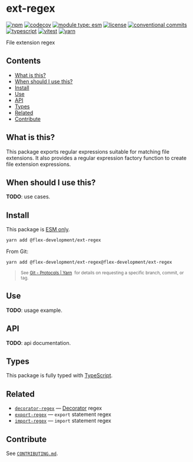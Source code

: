 # ext-regex

[![npm](https://img.shields.io/npm/v/@flex-development/ext-regex.svg)](https://npmjs.com/package/@flex-development/ext-regex)
[![codecov](https://codecov.io/gh/flex-development/ext-regex/branch/main/graph/badge.svg?token=P5v3y7X9FG)](https://codecov.io/gh/flex-development/ext-regex)
[![module type: esm](https://img.shields.io/badge/module%20type-esm-brightgreen)](https://github.com/voxpelli/badges-cjs-esm)
[![license](https://img.shields.io/github/license/flex-development/ext-regex.svg)](LICENSE.md)
[![conventional commits](https://img.shields.io/badge/-conventional%20commits-fe5196?logo=conventional-commits&logoColor=ffffff)](https://conventionalcommits.org/)
[![typescript](https://img.shields.io/badge/-typescript-3178c6?logo=typescript&logoColor=ffffff)](https://typescriptlang.org/)
[![vitest](https://img.shields.io/badge/-vitest-6e9f18?style=flat&logo=vitest&logoColor=ffffff)](https://vitest.dev/)
[![yarn](https://img.shields.io/badge/-yarn-2c8ebb?style=flat&logo=yarn&logoColor=ffffff)](https://yarnpkg.com/)

File extension regex

## Contents

- [What is this?](#what-is-this)
- [When should I use this?](#when-should-i-use-this)
- [Install](#install)
- [Use](#use)
- [API](#api)
- [Types](#types)
- [Related](#related)
- [Contribute](#contribute)

## What is this?

This package exports regular expressions suitable for matching file extensions. It also provides a regular expression
factory function to create file extension expressions.

## When should I use this?

**TODO**: use cases.

## Install

This package is [ESM only][1].

```sh
yarn add @flex-development/ext-regex
```

From Git:

```sh
yarn add @flex-development/ext-regex@flex-development/ext-regex
```

<blockquote>
  <small>
    See <a href='https://yarnpkg.com/features/protocols#git'>Git - Protocols | Yarn</a>
    &nbsp;for details on requesting a specific branch, commit, or tag.
  </small>
</blockquote>

## Use

**TODO**: usage example.

## API

**TODO**: api documentation.

## Types

This package is fully typed with [TypeScript][2].

## Related

- [`decorator-regex`][3] &mdash; [Decorator][4] regex
- [`export-regex`][5] &mdash; `export` statement regex
- [`import-regex`][6] &mdash; `import` statement regex

## Contribute

See [`CONTRIBUTING.md`](CONTRIBUTING.md).

[1]: https://gist.github.com/sindresorhus/a39789f98801d908bbc7ff3ecc99d99c
[2]: https://www.typescriptlang.org
[3]: https://github.com/flex-development/decorator-regex
[4]: https://github.com/tc39/proposal-decorators
[5]: https://github.com/flex-development/export-regex
[6]: https://github.com/flex-development/import-regex
